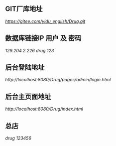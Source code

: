 ## GIT厂库地址
*https://gitee.com/yidu_english/Drug.git*

## 数据库链接IP 用户 及 密码
*129.204.2.226* *drug* *123*

## 后台登陆地址
*http://localhost:8080/Drug/pages/admin/login.html*

## 后台主页面地址
*http://localhost:8080/Drug/index.html* 

## 总店
*drug* *123456*







